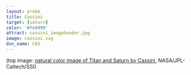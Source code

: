```yaml
---
layout: probe
title: Cassini
target: [saturn]
color: '#fe9d99'
attract: cassini_imageheader.jpg
image: cassini.svg
dsn_name: CAS
---
```

<div class="caption">(top image: <a href="http://www.nasa.gov/mission_pages/cassini/multimedia/pia14922.html">natural color image of Titan and Saturn by Cassini</a>, NASA/JPL-Caltech/SSI)</div>
